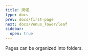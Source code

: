 ```yaml
---
title: 爬塔
type: docs
prev: docs/first-page
next: docs/Venus_Tower/leaf
sidebar:
  open: true
---
```


Pages can be organized into folders.

